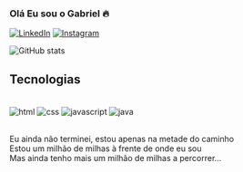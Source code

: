 
### Olá Eu sou o Gabriel 🔥

[![LinkedIn](https://img.shields.io/badge/LinkedIn-0077B5?style=for-the-badge&logo=linkedin&logoColor=white)](https://www.linkedin.com/in/gabriel-rodrigues-22836523b/)
[![Instagram](https://img.shields.io/badge/Instagram-E4405F?style=for-the-badge&logo=instagram&logoColor=white)](https://www.instagram.com/gbmiropgd/)

![GitHub stats](https://github-readme-stats.vercel.app/api?username=Gbmonte9&show_icons=true&theme=merko)

## Tecnologias

<div style="display: inline_block"></br>
    <img align="center" alt="html" src="https://img.shields.io/badge/HTML5-E34F26?style=for-the-badge&logo=html5&logoColor=white"/>
    <img align="center" alt="css" src="https://img.shields.io/badge/CSS3-1572B6?style=for-the-badge&logo=css3&logoColor=white"/>
    <img align="center" alt="javascript" src="https://img.shields.io/badge/JavaScript-F7DF1E?style=for-the-badge&logo=javascript&logoColor=blac"/>
    <img align="center" alt="java" src="https://img.shields.io/badge/Java-ED8B00?style=for-the-badge&logo=openjdk&logoColor=white"/>
</div><br/>

Eu ainda não terminei, estou apenas na metade do caminho <br/>
Estou um milhão de milhas à frente de onde eu sou       <br/>
Mas ainda tenho mais um milhão de milhas a percorrer...

